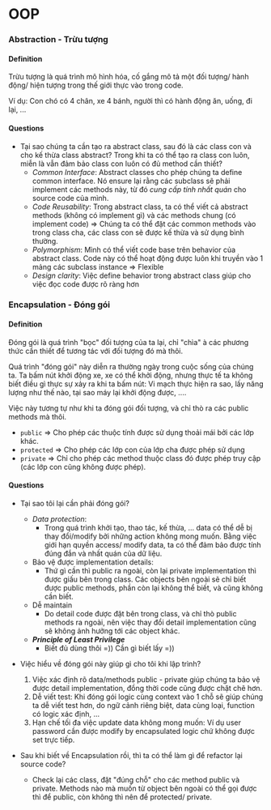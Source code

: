 # OOP 

### Abstraction - Trừu tượng 

#### Definition

Trừu tượng là quá trình mô hình hóa, cố gắng mô tả một đối tượng/ hành động/ hiện tượng trong thế giới thực vào trong code.

Ví dụ: Con chó có 4 chân, xe 4 bánh, người thì có hành động ăn, uống, đi lại, ...

#### Questions

- Tại sao chúng ta cần tạo ra abstract class, sau đó là các class con và cho kế thừa class abstract? Trong khi ta có thể tạo ra class con luôn, miễn là vẫn đảm bảo class con luôn có đủ method cần thiết?
	- *Common Interface*: Abstract classes cho phép chúng ta define common interface. Nó ensure lại rằng các subclass sẽ phải implement các methods này, từ đó *cung cấp tính nhất quán* cho source code của mình.
	- *Code Reusability*: Trong abstract class, ta có thể viết cả abstract methods (không có implement gì) và các methods chung (có implement code) => Chúng ta có thể đặt các common methods vào trong class cha, các class con sẽ được kế thừa và sử dụng bình thường.
	- *Polymorphism*: Mình có thể viết code base trên behavior của abstract class. Code này có thể hoạt động được luôn khi truyền vào 1 mảng các subclass instance => Flexible
	- *Design clarity*: Việc define behavior trong abstract class giúp cho việc đọc code được rõ ràng hơn


### Encapsulation - Đóng gói

#### Definition
Đóng gói là quá trình "bọc" đối tượng của ta lại, chỉ "chìa" à các phương thức cần thiết để tương tác với đối tượng đó mà thôi.

Quá trình "đóng gói" này diễn ra thường ngày trong cuộc sống của chúng ta. Ta bấm nút khởi động xe, xe có thể khởi động, nhưng thực tế ta không biết điều gì thực sự xảy ra khi ta bấm nút: Vi mạch thực hiện ra sao, lấy năng lượng như thế nào, tại sao máy lại khởi động được, ....

Việc này tương tự như khi ta đóng gói đối tượng, và chỉ thò ra các public methods mà thôi.

- `public` => Cho phép các thuộc tính được sử dụng thoải mái bởi các lớp khác.
- `protected` => Cho phép các lớp con của lớp cha được phép sử dụng
- `private` => Chỉ cho phép các method thuộc class đó được phép truy cập (các lớp con cũng không được phép).

#### Questions

- Tại sao tôi lại cần phải đóng gói?
	- *Data protection*: 
		- Trong quá trình khởi tạo, thao tác, kế thừa, ... data có thể dễ bị thay đổi/modify bởi những action không mong muốn. Bằng việc giới hạn quyền access/ modify data, ta có thể đảm bảo được tính đúng đắn và nhất quán của dữ liệu.
	- Bảo vệ được implementation details:
		- Thứ gì cần thì public ra ngoài, còn lại private implementation thì được giấu bên trong class. Các objects bên ngoài sẽ chỉ biết được public methods, phần còn lại không thể biết, và cũng không cần biết.
	- Dễ maintain
		- Do detail code được đặt bên trong class, và chỉ thò public methods ra ngoài, nên việc  thay đổi detail implementation cũng sẽ không ảnh hưởng tới các object khác.
	- ***Principle of Least Privilege***
		- Biết đủ dùng thôi =)) Cần gì biết lấy =))

- Việc hiểu về đóng gói này giúp gì cho tôi khi lập trình?
	1. Việc xác định rõ data/methods public - private giúp chúng ta bảo vệ được detail implementation, đồng thời code cũng được chặt chẽ hơn.
	2. Dễ viết test: Khi đóng gói logic cùng context vào 1 chỗ sẽ giúp chúng ta dễ viết test hơn, do ngữ cảnh riêng biệt, data cùng loại, function có logic xác định, ...
	3. Hạn chế tối đa việc update data không mong muốn: Ví dụ user password cần được modify by encapsulated logic chứ không được set trực tiếp.

- Sau khi biết về Encapsulation rồi, thì ta có thể làm gì để refactor lại source code?
	- Check lại các class, đặt "đúng chỗ" cho các method public và private. Methods nào mà muốn từ object bên ngoài có thể gọi được thì để public, còn không thì nên để protected/ private.

